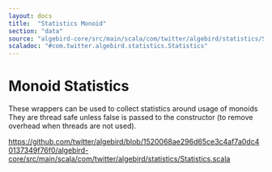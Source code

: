 ```yaml
---
layout: docs
title:  "Statistics Monoid"
section: "data"
source: "algebird-core/src/main/scala/com/twitter/algebird/statistics/Statistics.scala"
scaladoc: "#com.twitter.algebird.statistics.Statistics"
---
```


# Monoid Statistics

These wrappers can be used to collect statistics around usage of monoids They are thread safe unless false is passed to the constructor (to remove overhead when threads are not used).

https://github.com/twitter/algebird/blob/1520068ae296d65ce3c4af7a0dc40137349f76f0/algebird-core/src/main/scala/com/twitter/algebird/statistics/Statistics.scala
